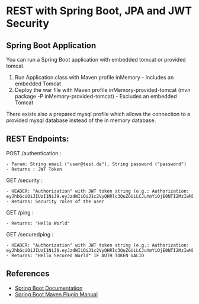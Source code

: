 # REST with Spring Boot, JPA and JWT Security

## Spring Boot Application

You can run a Spring Boot application with embedded tomcat or provided tomcat.

1. Run Application.class with Maven profile inMemory - Includes an embedded Tomcat
2. Deploy the war file with Maven profile inMemory-provided-tomcat (mvn package -P inMemory-provided-tomcat) - Excludes an embedded Tomcat

There exists also a prepared mysql profile which allows the connection to a provided mysql database instead of the in memory database.


## REST Endpoints:

POST /authentication :
   
    - Param: String email ("user@test.de"), String password ("password")
    - Returns : JWT Token

GET /security :

    - HEADER: "Authorization" with JWT token string (e.g.: Authorization: eyJhbGciOiJIUzI1NiJ9.eyJzdWIiOiJ1c2VyQHRlc3QuZGUiLCJuYmYiOjE0NTI2MzIwNDIsImV4cCI6MTQ1MzQxNzIwMiwiaWF0IjoxNDUyNjMyMDQyfQ.2lBZ42kfHqsSZVoFEdeN76OKXhhA3tBnecYiOliEjtk)
    - Returns: Security roles of the user
    
GET /ping :
    
    - Returns: "Hello World"
    
GET /securedping :
   
    - HEADER: "Authorization" with JWT token string (e.g.: Authorization: eyJhbGciOiJIUzI1NiJ9.eyJzdWIiOiJ1c2VyQHRlc3QuZGUiLCJuYmYiOjE0NTI2MzIwNDIsImV4cCI6MTQ1MzQxNzIwMiwiaWF0IjoxNDUyNjMyMDQyfQ.2lBZ42kfHqsSZVoFEdeN76OKXhhA3tBnecYiOliEjtk)
    - Returns: "Hello Secured World" IF AUTH TOKEN VALID
   
## References

- [Spring Boot Documentation](http://docs.spring.io/spring-boot/docs/1.3.1.RELEASE/reference/htmlsingle/)
- [Spring Boot Maven Plugin Manual](http://docs.spring.io/spring-boot/docs/1.3.1.RELEASE/maven-plugin/)